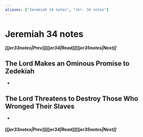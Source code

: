 ```yaml
---
aliases: ["Jeremiah 34 notes", "Jer. 34 notes"]
---
```

# Jeremiah 34 notes
##### <span class=arrow-left></span>[[jer33notes|Prev]]<span class=navigation-separator></span>[[jer34|Read]]<span class=navigation-separator></span>[[jer35notes|Next]]<span class=arrow-right></span>
## The Lord Makes an Ominous Promise to Zedekiah
- 
## The Lord Threatens to Destroy Those Who Wronged Their Slaves
- 
##### <span class=arrow-left></span>[[jer33notes|Prev]]<span class=navigation-separator></span>[[jer34|Read]]<span class=navigation-separator></span>[[jer35notes|Next]]<span class=arrow-right></span>